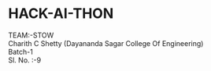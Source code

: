 # HACK-AI-THON <br/>
TEAM:-STOW<br/>
Charith C Shetty (Dayananda Sagar College Of Engineering)<br/>
Batch-1<br/>
Sl. No. :-9
